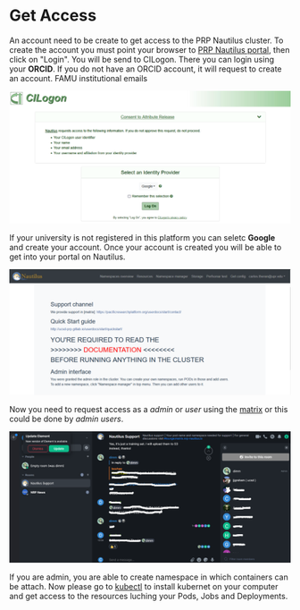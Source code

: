 # Get Access 
An account need to be create to get access to the PRP Nautilus cluster. To create the account you must point your browser to [PRP Nautilus portal](https://portal.nrp-nautilus.io), then click on "Login". You will be send to CILogon. There you can login using your **ORCID**.  If you do not have an ORCID account, it will request to create an account. FAMU institutional emails   

![CILogon](https://github.com/CarlosTheran/NautilusTutorial/blob/main/img/CILogon.PNG)


If your university is not registered in this platform you can seletc **Google** and create your account. Once your account is created you will be able to get into your portal on Nautilus.

![Portal](https://github.com/CarlosTheran/NautilusTutorial/blob/main/img/nautilus.PNG)

Now you need to request access as a *admin* or *user* using the [matrix](https://ucsd-prp.gitlab.io/userdocs/start/contact/) or this could be done by *admin users*.

![admin_request](https://github.com/CarlosTheran/NautilusTutorial/blob/main/img/admin_matrix.png)

If you are admin, you are able to create namespace in which containers can be attach. Now please go to [kubectl](https://github.com/CarlosTheran/NautilusTutorial/blob/main/installing%20kubectl/kubectl_install.md) to install kubernet on your computer and get access to the resources luching your Pods, Jobs and Deployments.
